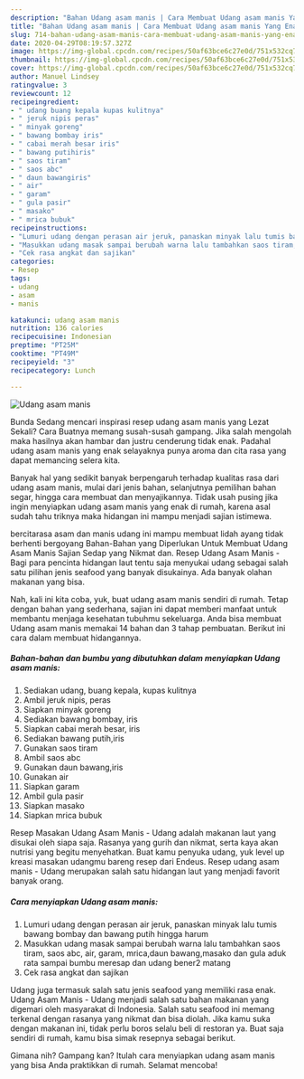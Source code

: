 ```yaml
---
description: "Bahan Udang asam manis | Cara Membuat Udang asam manis Yang Enak Dan Lezat"
title: "Bahan Udang asam manis | Cara Membuat Udang asam manis Yang Enak Dan Lezat"
slug: 714-bahan-udang-asam-manis-cara-membuat-udang-asam-manis-yang-enak-dan-lezat
date: 2020-04-29T08:19:57.327Z
image: https://img-global.cpcdn.com/recipes/50af63bce6c27e0d/751x532cq70/udang-asam-manis-foto-resep-utama.jpg
thumbnail: https://img-global.cpcdn.com/recipes/50af63bce6c27e0d/751x532cq70/udang-asam-manis-foto-resep-utama.jpg
cover: https://img-global.cpcdn.com/recipes/50af63bce6c27e0d/751x532cq70/udang-asam-manis-foto-resep-utama.jpg
author: Manuel Lindsey
ratingvalue: 3
reviewcount: 12
recipeingredient:
- " udang buang kepala kupas kulitnya"
- " jeruk nipis peras"
- " minyak goreng"
- " bawang bombay iris"
- " cabai merah besar iris"
- " bawang putihiris"
- " saos tiram"
- " saos abc"
- " daun bawangiris"
- " air"
- " garam"
- " gula pasir"
- " masako"
- " mrica bubuk"
recipeinstructions:
- "Lumuri udang dengan perasan air jeruk, panaskan minyak lalu tumis bawang bombay dan bawang putih hingga harum"
- "Masukkan udang masak sampai berubah warna lalu tambahkan saos tiram, saos abc, air, garam, mrica,daun bawang,masako dan gula aduk rata sampai bumbu meresap dan udang bener2 matang"
- "Cek rasa angkat dan sajikan"
categories:
- Resep
tags:
- udang
- asam
- manis

katakunci: udang asam manis 
nutrition: 136 calories
recipecuisine: Indonesian
preptime: "PT25M"
cooktime: "PT49M"
recipeyield: "3"
recipecategory: Lunch

---
```



![Udang asam manis](https://img-global.cpcdn.com/recipes/50af63bce6c27e0d/751x532cq70/udang-asam-manis-foto-resep-utama.jpg)

Bunda Sedang mencari inspirasi resep udang asam manis yang Lezat Sekali? Cara Buatnya memang susah-susah gampang. Jika salah mengolah maka hasilnya akan hambar dan justru cenderung tidak enak. Padahal udang asam manis yang enak selayaknya punya aroma dan cita rasa yang dapat memancing selera kita.

Banyak hal yang sedikit banyak berpengaruh terhadap kualitas rasa dari udang asam manis, mulai dari jenis bahan, selanjutnya pemilihan bahan segar, hingga cara membuat dan menyajikannya. Tidak usah pusing jika ingin menyiapkan udang asam manis yang enak di rumah, karena asal sudah tahu triknya maka hidangan ini mampu menjadi sajian istimewa.

bercitarasa asam dan manis udang ini mampu membuat lidah ayang tidak berhenti bergoyang Bahan-Bahan yang Diperlukan Untuk Membuat Udang Asam Manis Sajian Sedap yang Nikmat dan. Resep Udang Asam Manis - Bagi para pencinta hidangan laut tentu saja menyukai udang sebagai salah satu pilihan jenis seafood yang banyak disukainya. Ada banyak olahan makanan yang bisa.


Nah, kali ini kita coba, yuk, buat udang asam manis sendiri di rumah. Tetap dengan bahan yang sederhana, sajian ini dapat memberi manfaat untuk membantu menjaga kesehatan tubuhmu sekeluarga. Anda bisa membuat Udang asam manis memakai 14 bahan dan 3 tahap pembuatan. Berikut ini cara dalam membuat hidangannya.

<!--inarticleads1-->

##### Bahan-bahan dan bumbu yang dibutuhkan dalam menyiapkan Udang asam manis:

1. Sediakan  udang, buang kepala, kupas kulitnya
1. Ambil  jeruk nipis, peras
1. Siapkan  minyak goreng
1. Sediakan  bawang bombay, iris
1. Siapkan  cabai merah besar, iris
1. Sediakan  bawang putih,iris
1. Gunakan  saos tiram
1. Ambil  saos abc
1. Gunakan  daun bawang,iris
1. Gunakan  air
1. Siapkan  garam
1. Ambil  gula pasir
1. Siapkan  masako
1. Siapkan  mrica bubuk


Resep Masakan Udang Asam Manis - Udang adalah makanan laut yang disukai oleh siapa saja. Rasanya yang gurih dan nikmat, serta kaya akan nutrisi yang begitu menyehatkan. Buat kamu penyuka udang, yuk level up kreasi masakan udangmu bareng resep dari Endeus. Resep udang asam manis - Udang merupakan salah satu hidangan laut yang menjadi favorit banyak orang. 

<!--inarticleads2-->

##### Cara menyiapkan Udang asam manis:

1. Lumuri udang dengan perasan air jeruk, panaskan minyak lalu tumis bawang bombay dan bawang putih hingga harum
1. Masukkan udang masak sampai berubah warna lalu tambahkan saos tiram, saos abc, air, garam, mrica,daun bawang,masako dan gula aduk rata sampai bumbu meresap dan udang bener2 matang
1. Cek rasa angkat dan sajikan


Udang juga termasuk salah satu jenis seafood yang memiliki rasa enak. Udang Asam Manis - Udang menjadi salah satu bahan makanan yang digemari oleh masyarakat di Indonesia. Salah satu seafood ini memang terkenal dengan rasanya yang nikmat dan bisa diolah. Jika kamu suka dengan makanan ini, tidak perlu boros selalu beli di restoran ya. Buat saja sendiri di rumah, kamu bisa simak resepnya sebagai berikut. 

Gimana nih? Gampang kan? Itulah cara menyiapkan udang asam manis yang bisa Anda praktikkan di rumah. Selamat mencoba!
